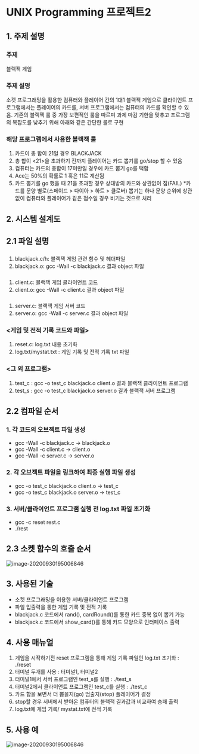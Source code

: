 # UNIX Programming 프로젝트2

## 1. 주제 설명
### 주제
블랙잭 게임
### 주제 설명
소켓 프로그래밍을 활용한 컴퓨터와 플레이어 간의 1대1 블랙잭 게임으로 클라이언트 프로그램에서는 플레이어의 카드를, 서버 프로그램에서는 컴퓨터의 카드를 확인할 수 있음. 기존의 블랙잭 룰 중 가장 보편적인 룰을 따르며 과제 마감 기한을 맞추고 프로그램의 복잡도를 낮추기 위해 아래와 같은 간단한 룰로 구현

### 해당 프로그램에서 사용한 블랙잭 룰
1. 카드이 총 합이 21일 경우 BLACKJACK 
2. 총 합이 <21>을 초과하기 전까지 플레이어는 카드 뽑기를 go/stop 할 수 있음
3. 컴퓨터는 카드의 총합이 17미만일 경우에 카드 뽑기 go를 택함
4. Ace는 50%의 확률로 1 혹은 11로 계산됨
5. 카드 뽑기를 go 했을 때 21을 초과할 경우 상대방의 카드와 상관없이 짐(FAIL)
*카드를 문양 별로(스페이드 > 다이아 > 하트 > 클로버) 뽑기는 하나 문양 순위에 상관 없이 컴퓨터와 플레이어가 같은 점수일 경우 비기는 것으로 처리

## 2. 시스템 설계도
## 2.1 파일 설명
### <blackjack code>
1. blackjack.c/h: 블랙잭 게임 관련 함수 및 헤더파일
2. blackjack.o: gcc -Wall -c blackjack.c 결과 object 파일
### <client code>
1. client.c: 블랙잭 게임 클라이언트 코드
2. client.o: gcc -Wall -c client.c 결과 object 파일
### <server code>
1. server.c: 블랙잭 게임 서버 코드
2. server.o: gcc -Wall -c server.c 결과 object 파일
### <게임 및 전적 기록 코드와 파일>
1. reset.c: log.txt 내용 초기화
2. log.txt/mystat.txt : 게임 기록 및 전적 기록 txt 파일
### <그 외 프로그램>
1. test_c : gcc -o test_c blackjack.o client.o 결과 블랙잭 클라이언트 프로그램
2. test_s : gcc -o test_c blackjack.o server.o 결과 블랙잭 서버 프로그램

## 2.2 컴파일 순서 
### 1. 각 코드의 오브젝트 파일 생성
- gcc -Wall -c blackjack.c -> blackjack.o
- gcc -Wall -c client.c -> client.o
- gcc -Wall -c server.c ->  server.o
### 2. 각 오브젝트 파일을 링크하여 최종 실행 파일 생성
- gcc -o test_c blackjack.o client.o -> test_c
- gcc -o test_c blackjack.o server.o -> test_c
### 3. 서버/클라이언트 프로그램 실행 전 log.txt 파일 초기화 
- gcc -c reset rest.c
- ./rest


## 2.3 소켓 함수의 호출 순서
![image-20200930195006846](https://github.com/jiminAn/UNIX_final/blob/main/img/1.png)

## 3. 사용된 기술
- 소켓 프로그래밍을 이용한 서버/클라이언트 프로그램
- 파일 입출력을 통한 게임 기록 및 전적 기록
- blackjack.c 코드에서 rand(), cardRound()를 통한 카드 중복 없이 뽑기 가능
- blackjack.c 코드에서 show_card()를 통해 카드 모양으로 인터페이스 출력

## 4. 사용 매뉴얼
1. 게임을 시작하기전 reset 프로그램을 통해 게임 기록 파일인 log.txt 초기화 : ./reset
2.  터미널 두개를 사용 : 터미널1, 터미널2
3. 터미널1에서 서버 프로그램인 test_s를 실행 : ./test_s
4.  터미널2에서 클라이언트 프로그램인 test_c를 실행 : ./test_c
5. 카드 합을 보면서 더 뽑을지(go) 멈출지(stop) 플레이어가 결정 
6. stop할 경우 서버에서 받아온 컴퓨터의 블랙잭 결과값과 비교하여 승패 출력
 7. log.txt에 게임 기록/ mystat.txt에 전적 기록
 
 ## 5. 사용 예
 ![image-20200930195006846](https://github.com/jiminAn/UNIX_final/blob/main/img/2.png)



